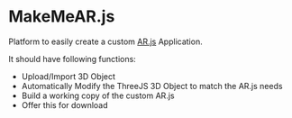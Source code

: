 # MakeMeAR.js

Platform to easily create a custom [AR.js](https://github.com/jeromeetienne/AR.js) Application.

It should have following functions:
* Upload/Import 3D Object
* Automatically Modify the ThreeJS 3D Object to match the AR.js needs
* Build a working copy of the custom AR.js
* Offer this for download
